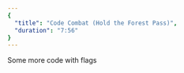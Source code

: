 ```yaml
---
{
  "title": "Code Combat (Hold the Forest Pass)",
  "duration": "7:56"
}
---
```


Some more code with flags
